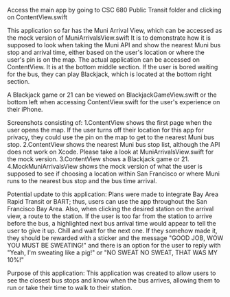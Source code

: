 Access the main app by going to CSC 680 Public Transit folder and clicking on ContentView.swift 

This application so far has the Muni Arrival View, which can be accessed as the mock version of MuniArrivalsView.swift
It is to demonstrate how it is supposed to look when taking the Muni API and show the nearest Muni bus stop and arrival time, either based
on the user's location or where the user's pin is on the map. The actual application can be accessed on ContentView. It is at the bottom
middle section. If the user is bored waiting for the bus, they can play Blackjack, which is located at the bottom right section.

A Blackjack game or 21 can be viewed on BlackjackGameView.swift or the bottom left when accessing ContentView.swift for the user's experience on their iPhone. 

Screenshots consisting of:
1.ContentView shows the first page when the user opens the map. If the user turns off their location for this app for privacy, they could use the pin on the map to get to the nearest Muni bus stop.
2.ContentView shows the nearest Muni bus stop list, although the API does not work on Xcode. Please take a look at MuniArrivalsView.swift for the mock version.
3.ContentView shows a Blackjack game or 21.
4.MockMuniArrivalsView shows the mock version of what the user is supposed to see if choosing a location within San Francisco or where Muni runs to the nearest bus stop and the bus time arrival. 

Potential update to this application:
Plans were made to integrate Bay Area Rapid Transit or BART; thus, users can use the app throughout the San Francisco Bay Area. Also, when clicking the desired station on the arrival view, a route to the station. If the user is too far from the station to arrive before the bus, a highlighted next bus arrival time would appear to tell the user to give it up. Chill and wait for the next one. If they somehow made it, they should be rewarded with a sticker and the message "GOOD JOB, WOW YOU MUST BE SWEATING!" and there is an option for the user to reply with "Yeah, I'm sweating like a pig!" or "NO SWEAT NO SWEAT, THAT WAS MY 10%!" 

Purpose of this application:
This application was created to allow users to see the closest bus stops and know when the bus arrives, allowing them to run or take their time to walk to their station. 
